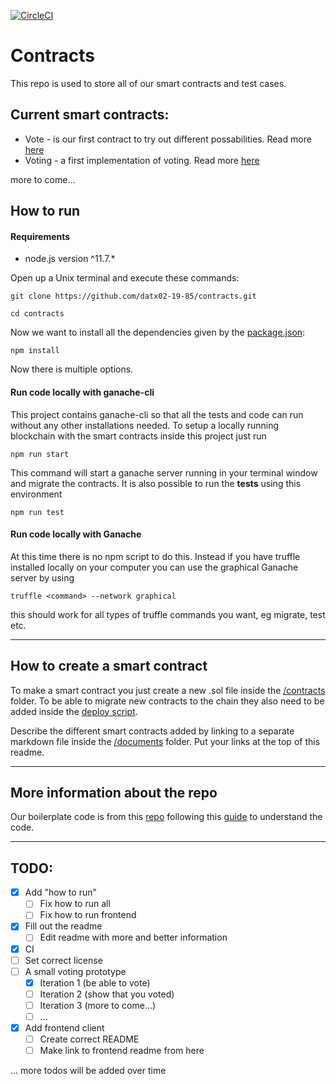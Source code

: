 [![CircleCI](https://circleci.com/gh/datx02-19-85/contracts.svg?style=shield)](https://circleci.com/gh/datx02-19-85/contracts)

# Contracts

This repo is used to store all of our smart contracts and test cases.

## Current smart contracts:
- Vote - is our first contract to try out different possabilities. Read more [here](/documents/vote.md)
- Voting - a first implementation of voting. Read more [here](/documents/voting.md)

more to come...

## How to run

#### Requirements
 - node.js version ^11.7.*

Open up a Unix terminal and execute these commands:

```
git clone https://github.com/datx02-19-85/contracts.git
```
```
cd contracts
```
Now we want to install all the dependencies given by the [package.json](package.json):
```
npm install
```
Now there is multiple options.

#### Run code locally with ganache-cli
This project contains ganache-cli so that all the tests and code can run without any other installations needed. To setup a locally running blockchain with the smart contracts inside this project just run
```
npm run start
```
This command will start a ganache server running in your terminal window and migrate the contracts. It is also possible to run the **tests** using this environment 
```
npm run test
```

#### Run code locally with Ganache 
At this time there is no npm script to do this. Instead if you have truffle installed locally on your computer you can use the graphical Ganache server by using
```
truffle <command> --network graphical
```
this should work for all types of truffle commands you want, eg migrate, test etc.

___

## How to create a smart contract
To make a smart contract you just create a new .sol file inside the [/contracts](/contracts/) folder. To be able to migrate new contracts to the chain they also need to be added inside the [deploy script](/migrations/2_deploy_contracts.js). 


Describe the different smart contracts added by linking to a separate markdown file inside the [/documents](/documents/) folder. Put your links at the top of this readme.

___

## More information about the repo
Our boilerplate code is from this [repo](https://github.com/tylerjohnhaden/__truffle-boilerplate)
following this [guide](https://blog.ippon.tech/creating-your-first-truffle-project-part-2-of-2/) to understand the code.

___

## TODO:
- [x] Add "how to run"
  - [ ] Fix how to run all
  - [ ] Fix how to run frontend
- [x] Fill out the readme
  - [ ] Edit readme with more and better information
- [x] CI
- [ ] Set correct license
- [ ] A small voting prototype
  - [x] Iteration 1 (be able to vote)
  - [ ] Iteration 2 (show that you voted)
  - [ ] Iteration 3 (more to come...)
  - [ ] ...
- [x] Add frontend client
  - [ ] Create correct README
  - [ ] Make link to frontend readme from here

... more todos will be added over time